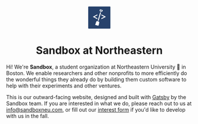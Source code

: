 <p align="center">
  <a href="https://www.gatsbyjs.org">
    <img alt="Gatsby" src="https://raw.githubusercontent.com/sandboxneu/sandboxneu.com/master/src/images/sandbox-icon.png" width="60"/>
  </a>
</p>
<h1 align="center">
  Sandbox at Northeastern
</h1>

Hi! We're __Sandbox__, a student organization at Northeastern University 🐾 in Boston. We enable researchers and other nonprofits to more efficiently do the wonderful things they already do by building them custom software to help with their experiments and other ventures.

This is our outward-facing website, designed and built with [Gatsby](https://github.com/gatsbyjs/gatsby/) by the Sandbox team. If you are interested in what we do, please reach out to us at info@sandboxneu.com, or fill out our [interest form](https://forms.gle/aZB5fGMEBKB4uDLU7) if you'd like to develop with us in the fall.